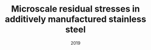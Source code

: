 ---
title: "Microscale residual stresses in additively manufactured stainless steel"
collection: publications
permalink: /publication/2019-Microscale-residual-stresses-in-additively-manufactured-stainless-steel
date: 2019
venue: 'Nature Communications'
paperurl: 'https://doi.org/10.1038/s41467-019-12265-8'
citation: ' Wen Chen,  Thomas Voisin,  Yin Zhang,  Jean-Baptiste Forien,  Christopher Spadaccini,  David McDowell,  Ting Zhu,  Y. Wang, &quot;Microscale residual stresses in additively manufactured stainless steel.&quot; Nature Communications, 10, 4338, 2019.'
authors: ' Wen Chen,  Thomas Voisin,  Yin Zhang,  Jean-Baptiste Forien,  Christopher Spadaccini,  David McDowell,  Ting Zhu,  Y. Wang, '
volume: '10'
pages: '4338'
---